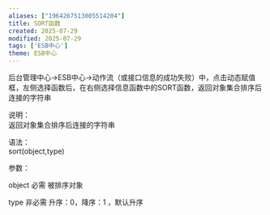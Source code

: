 ```yaml
---
aliases: ["1964267513005514204"]
title: SORT函数
created: 2025-07-29
modified: 2025-07-29
tags: ['ESB中心']
theme: ESB中心
---
```


后台管理中心->ESB中心->动作流（或接口信息的成功失败）中，点击动态赋值框，左侧选择函数后，在右侧选择信息函数中的SORT函数，返回对象集合排序后连接的字符串

说明：  
返回对象集合排序后连接的字符串  

语法：  
sort(object,type)  

参数：

object 必需 被排序对象

type 非必需 升序：0，降序：1 ，默认升序